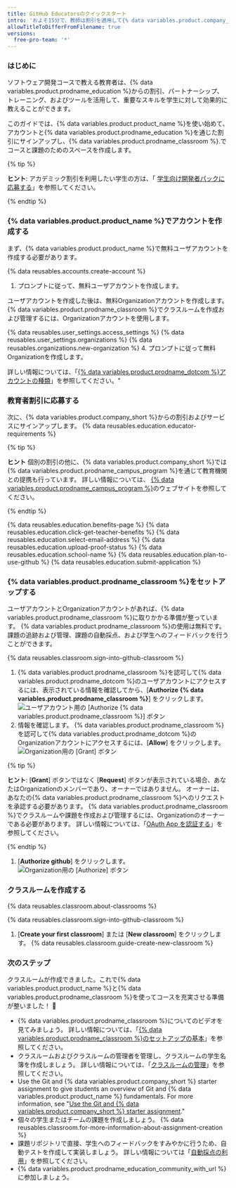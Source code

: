 ```yaml
---
title: GitHub Educatorsのクイックスタート
intro: 'およそ15分で、教師は割引を適用して{% data variables.product.company_short %}に取りかかり、トレーニングを受け、ツールを獲得し、{% data variables.product.prodname_classroom %}を使用してソフトウェア開発のコースで学生用のクラスルームを作成できます。'
allowTitleToDifferFromFilename: true
versions:
  free-pro-team: '*'
---
```


### はじめに

ソフトウェア開発コースで教える教育者は、{% data variables.product.prodname_education %}からの割引、パートナーシップ、トレーニング、およびツールを活用して、重要なスキルを学生に対して効果的に教えることができます。

このガイドでは、{% data variables.product.product_name %}を使い始めて、アカウントと{% data variables.product.prodname_education %}を通じた割引にサインアップし、{% data variables.product.prodname_classroom %}.でコースと課題のためのスペースを作成します。

{% tip %}

**ヒント**: アカデミック割引を利用したい学生の方は、「 [学生向け開発者パックに応募する](/github/teaching-and-learning-with-github-education/applying-for-a-student-developer-pack)」を参照してください。

{% endtip %}

### {% data variables.product.product_name %}でアカウントを作成する

まず、{% data variables.product.product_name %}で無料ユーザアカウントを作成する必要があります。

{% data reusables.accounts.create-account %}
1. プロンプトに従って、無料ユーザアカウントを作成します。

ユーザアカウントを作成した後は、無料Organizationアカウントを作成します。 {% data variables.product.prodname_classroom %}でクラスルームを作成および管理するには、Organizationアカウントを使用します。

{% data reusables.user_settings.access_settings %}
{% data reusables.user_settings.organizations %}
{% data reusables.organizations.new-organization %}
4. プロンプトに従って無料Organizationを作成します。

詳しい情報については、「[{% data variables.product.prodname_dotcom %}アカウントの種類](/github/getting-started-with-github/types-of-github-accounts)」を参照してください。"

### 教育者割引に応募する

次に、{% data variables.product.company_short %}からの割引およびサービスにサインアップします。 {% data reusables.education.educator-requirements %}

{% tip %}

**ヒント** 個別の割引の他に、{% data variables.product.company_short %}では{% data variables.product.prodname_campus_program %}を通じて教育機関との提携も行っています。 詳しい情報については、 [{% data variables.product.prodname_campus_program %}](https://education.github.com/schools)のウェブサイトを参照してください。

{% endtip %}

{% data reusables.education.benefits-page %}
{% data reusables.education.click-get-teacher-benefits %}
{% data reusables.education.select-email-address %}
{% data reusables.education.upload-proof-status %}
{% data reusables.education.school-name %}
{% data reusables.education.plan-to-use-github %}
{% data reusables.education.submit-application %}

### {% data variables.product.prodname_classroom %}をセットアップする

ユーザアカウントとOrganizationアカウントがあれば、{% data variables.product.prodname_classroom %}に取りかかる準備が整っています。 {% data variables.product.prodname_classroom %}の使用は無料です。 課題の追跡および管理、課題の自動採点、および学生へのフィードバックを行うことができます。

{% data reusables.classroom.sign-into-github-classroom %}
1. {% data variables.product.prodname_classroom %}を認可して{% data variables.product.prodname_dotcom %}のユーザアカウントにアクセスするには、表示されている情報を確認してから、[**Authorize {% data variables.product.prodname_classroom %}**] をクリックします。 ![ユーザアカウント用の [Authorize {% data variables.product.prodname_classroom %}] ボタン](/assets/images/help/classroom/setup-click-authorize-github-classroom.png)
1. 情報を確認します。 {% data variables.product.prodname_classroom %}を認可して{% data variables.product.prodname_dotcom %}のOrganizationアカウントにアクセスするには、[**Allow**] をクリックします。 ![Organization用の [Grant] ボタン](/assets/images/help/classroom/setup-click-grant.png)

  {% tip %}

  **ヒント**: [**Grant**] ボタンではなく [**Request**] ボタンが表示されている場合、あなたはOrganizationのメンバーであり、オーナーではありません。 オーナーは、あなたの{% data variables.product.prodname_classroom %}へのリクエストを承認する必要があります。 {% data variables.product.prodname_classroom %}でクラスルームや課題を作成および管理するには、Organizationのオーナーである必要があります。 詳しい情報については、「[OAuth App を認証する](/github/authenticating-to-github/authorizing-oauth-apps#oauth-apps-and-organizations)」を参照してください。

  {% endtip %}

1. [**Authorize github**] をクリックします。 ![Organization用の [Authorize] ボタン](/assets/images/help/classroom/setup-click-authorize-github.png)

### クラスルームを作成する

{% data reusables.classroom.about-classrooms %}

{% data reusables.classroom.sign-into-github-classroom %}
1. [**Create your first classroom**] または [**New classroom**] をクリックします。
{% data reusables.classroom.guide-create-new-classroom %}

### 次のステップ

クラスルームが作成できました。これで{% data variables.product.product_name %}と{% data variables.product.prodname_classroom %}を使ってコースを充実させる準備が整いました！  🎉

- {% data variables.product.prodname_classroom %}についてのビデオを見てみましょう。 詳しい情報については、「[{% data variables.product.prodname_classroom %}のセットアップの基本](/education/manage-coursework-with-github-classroom/basics-of-setting-up-github-classroom)」を参照してください。
- クラスルームおよびクラスルームの管理者を管理し、クラスルームの学生名簿を作成しましょう。 詳しい情報については、「[クラスルームの管理](/education/manage-coursework-with-github-classroom/manage-classrooms)」を参照してください。
- Use the Git and {% data variables.product.company_short %} starter assignment to give students an overview of Git and {% data variables.product.product_name %} fundamentals. For more information, see "[Use the Git and {% data variables.product.company_short %} starter assignment](/education/manage-coursework-with-github-classroom/use-the-git-and-github-starter-assignment)."
- 個々の学生またはチームの課題を作成しましょう。 {% data reusables.classroom.for-more-information-about-assignment-creation %}
- 課題リポジトリで直接、学生へのフィードバックをすみやかに行うため、自動テストを作成して実装しましょう。 詳しい情報については「[自動採点の利用](/education/manage-coursework-with-github-classroom/use-autograding)」を参照してください。
- {% data variables.product.prodname_education_community_with_url %}に参加しましょう。
